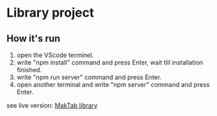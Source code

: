 # Library project

## How it's run

1. open the VScode terminel.
2. write "npm install" command and press Enter, wait till installation finished.
3. write "npm run server" command and press Enter.
4. open another terminal and write "npm server" command and press Enter.

see live version: [MakTab library](https://library-ashen-nine.vercel.app/)

